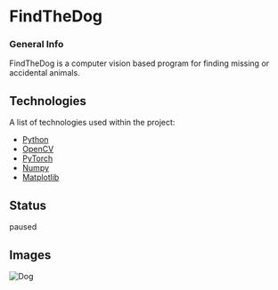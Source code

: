 # FindTheDog

### General Info
FindTheDog is a computer vision based program for finding missing or accidental animals.

## Technologies
A list of technologies used within the project:
* [Python](https://python.org/)
* [OpenCV](https://opencv.org/)
* [PyTorch](https://pytorch.org/)
* [Numpy](https://numpy.org/)
* [Matplotlib](https://matplotlib.org/)

## Status
paused

## Images


![Dog](https://user-images.githubusercontent.com/65247410/134510776-c3e1574b-0d4c-4ea1-a937-3825157f3d57.PNG)
